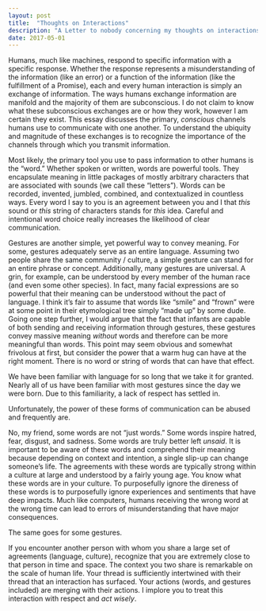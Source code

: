 ```yaml
---
layout: post
title:  "Thoughts on Interactions"
description: "A Letter to nobody concerning my thoughts on interactions."
date: 2017-05-01
---
```

Humans, much like machines, respond to specific information with a specific response. Whether the response represents a misunderstanding of the information (like an error) or a function of the information (like the fulfillment of a Promise), each and every human interaction is simply an exchange of information. The ways humans exchange information are manifold and the majority of them are subconscious. I do not claim to know what these subconscious exchanges are or how they work, however I am certain they exist. This essay discusses the primary, *conscious* channels humans use to communicate with one another. To understand the ubiquity and magnitude of these exchanges is to recognize the importance of the channels through which you transmit information.  

Most likely, the primary tool you use to pass information to other humans is the “word.” Whether spoken or written, words are powerful tools. They encapsulate meaning in little packages of mostly arbitrary characters that are associated with sounds (we call these “letters”). Words can be recorded, invented, jumbled, combined, and contextualized in countless ways. Every word I say to you is an agreement between you and I that *this* sound or *this* string of characters stands for *this* idea. Careful and intentional word choice really increases the likelihood of clear communication.  

Gestures are another simple, yet powerful way to convey meaning. For some, gestures adequately serve as an entire language.  Assuming two people share the same community / culture, a simple gesture can stand for an entire phrase or concept. Additionally, many gestures are universal. A grin, for example, can be understood by every member of the human race (and even some other species). In fact, many facial expressions are so powerful that their meaning can be understood without the pact of language. I think it’s fair to assume that words like “smile” and “frown” were at some point in their etymological tree simply “made up” by some dude.  Going one step further, I would argue that the fact that infants are capable of both sending and receiving information through gestures, these gestures convey massive meaning *without* words and therefore can be more meaningful than words. This point may seem obvious and somewhat frivolous at first, but consider the power that a warm hug can have at the right moment. There is no word or string of words that can have that effect.  

We have been familiar with language for so long that we take it for granted. Nearly all of us have been familiar with most gestures since the day we were born. Due to this familiarity, a lack of respect has settled in.  

Unfortunately, the power of these forms of communication can be abused and frequently are.  

No, my friend, some words are not “just words.” Some words inspire hatred, fear, disgust, and sadness. Some words are truly better left *unsaid*. It is important to be aware of these words and comprehend their meaning because depending on context and intention, a single slip-up can change someone’s life. The agreements with these words are typically strong within a culture at large and understood by a fairly young age. You know what these words are in your culture. To purposefully ignore the direness of these words is to purposefully ignore experiences and sentiments that have deep impacts. Much like computers, humans receiving the wrong word at the wrong time can lead to errors of misunderstanding that have major consequences.  

The same goes for some gestures.  

If you encounter another person with whom you share a large set of agreements (language, culture), recognize that you are extremely close to that person in time and space.  The context you two share is remarkable on the scale of human life. Your thread is sufficiently intertwined with their thread that an interaction has surfaced. Your actions (words, and gestures included) are merging with their actions. I implore you to treat this interaction with respect and *act wisely*.  
